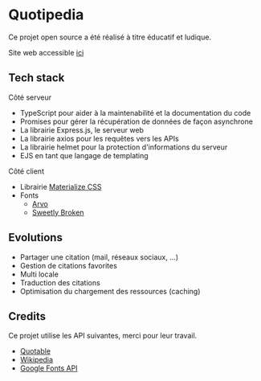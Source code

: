 # Quotipedia

Ce projet open source a été réalisé à titre éducatif et ludique.

Site web accessible [ici](https://quotipedia.herokuapp.com/)

## Tech stack

Côté serveur

- TypeScript pour aider à la maintenabilité et la documentation du code
- Promises pour gérer la récupération de données de façon asynchrone
- La librairie Express.js, le serveur web
- La librairie axios pour les requêtes vers les APIs
- La librairie helmet pour la protection d'informations du serveur
- EJS en tant que langage de templating

Côté client

- Librairie [Materialize CSS](https://materializecss.com/)
- Fonts
  - [Arvo](https://fonts.google.com/specimen/Arvo)
  - [Sweetly Broken](https://www.dafont.com/sweetly-broken.font)

## Evolutions

- Partager une citation (mail, réseaux sociaux, ...)
- Gestion de citations favorites
- Multi locale
- Traduction des citations
- Optimisation du chargement des ressources (caching)

## Credits

Ce projet utilise les API suivantes, merci pour leur travail.

- [Quotable](https://github.com/lukePeavey/quotable#usage)
- [Wikipedia](https://www.mediawiki.org/wiki/API:Main_page)
- [Google Fonts API](https://fonts.googleapis.com)
